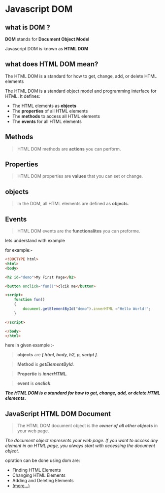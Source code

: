 # Javascript DOM

## what is DOM ?

**DOM** stands for **Document Object Model**

Javascript DOM is known as **HTML DOM**

## what does HTML DOM mean?

The HTML DOM is a standard for how to get, change, add, or delete HTML elements

The HTML DOM is a standard object model and programming interface for HTML. It defines:

- The HTML elements as **objects**
- The **properties** of all HTML elements
- The **methods** to access all HTML elements
- The **events** for all HTML elements


## Methods
>HTML DOM methods are **actions** you can perform.

## Properties
>HTML DOM properties are **values** that you can set or change.

## objects
>In the DOM, all HTML elements are defined as **objects**.

## Events
>HTML DOM events are the **functionalites** you can preforme. 


lets understand with example 

for example:-

``` html
<!DOCTYPE html>
<html>
<body>

<h2 id="demo">My First Page</h2>

<button onclick="fun()">clcik me</button>

<script>
    function fun()
    {
        document.getElementById("demo").innerHTML ="Hello World!";
    }

</script>

</body>
</html>
```

here in given example :-

>**objects** are ***[ html, body, h2, p, script ]***.

>**Method** is ***getElementById***.

>**Propertie** is ***innerHTML***.

>**event** is ***onclick***.

***The HTML DOM is a standard for how to get, change, add, or delete HTML elements.***

## JavaScript HTML DOM Document
>The HTML DOM document object is the ***owner of all other objects*** in your web page.

*The document object represents your web page.
If you want to access any element in an HTML page, you always start with accessing the document object.*

opration can be done using dom are:

- Finding HTML Elements
- Changing HTML Elements
- Adding and Deleting Elements
- [(more...)](https://www.w3schools.com/js/js_htmldom_document.asp)